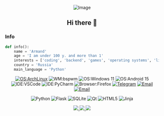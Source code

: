 <div align="center">
  
![Image](https://images-wixmp-ed30a86b8c4ca887773594c2.wixmp.com/f/7a5a3db7-fb07-4532-aa4c-93f5a5d5d651/d9y6rvp-08b4238f-9618-4491-b5eb-0c44316bd858.gif?token=eyJ0eXAiOiJKV1QiLCJhbGciOiJIUzI1NiJ9.eyJzdWIiOiJ1cm46YXBwOjdlMGQxODg5ODIyNjQzNzNhNWYwZDQxNWVhMGQyNmUwIiwiaXNzIjoidXJuOmFwcDo3ZTBkMTg4OTgyMjY0MzczYTVmMGQ0MTVlYTBkMjZlMCIsIm9iaiI6W1t7InBhdGgiOiJcL2ZcLzdhNWEzZGI3LWZiMDctNDUzMi1hYTRjLTkzZjVhNWQ1ZDY1MVwvZDl5NnJ2cC0wOGI0MjM4Zi05NjE4LTQ0OTEtYjVlYi0wYzQ0MzE2YmQ4NTguZ2lmIn1dXSwiYXVkIjpbInVybjpzZXJ2aWNlOmZpbGUuZG93bmxvYWQiXX0.eo7MtTF_JpW5otzSgjgOo-yNtPfUh_spqVrGR14R9Uc)
## Hi there 👋
</div>


### Info
```python
def info():
    name = 'Armand'
    age = 'I am under 100 y. and more than 1'
    interests = ['coding', 'backend', 'games', 'operating systems', 'linux']
    country = 'Russia'
    main_language = 'Python'
```
<div align="center">

[![OS:ArchLinux](https://img.shields.io/badge/OS-ArchLinux-blue?style=flat-square&logo=arch-linux)](https://archlinux.org)
![WM:bspwm](https://img.shields.io/badge/-bspwm-2E2E2E?style=flat-square&logo=bspwm&logoColor=white)
![OS:Windows 11](https://img.shields.io/badge/OS-Windows%2011-blue?style=flat-square&logo=Windows&color=blue)
![OS:Android 15](https://img.shields.io/badge/OS-Android%2015-green?style=flat-square&logo=Android&color=green)
![IDE:VSCode](https://img.shields.io/badge/IDE-VSCode-blue?style=flat-square&logo=visualstudiocode&color=blue)
![IDE:PyCharm](https://img.shields.io/badge/IDE-PyCharm-green?style=flat-square&logo=PyCharm&color=dark-green)
![Browser:Firefox](https://img.shields.io/badge/Browser-Firefox-orange?style=flat-square&logo=firefox&color=orange)
[![Telegram](https://img.shields.io/badge/Telegram-dorpivovar-blue?style=flat-square&logo=telegram&color=blue)](https://t.me/dorpivovar)
[![Email](https://img.shields.io/badge/Email-dorpivovar%40nuke.africa-yellow?style=flat-square&logo=email&color=yellow)
](mailto:dorpivovar@nuke.africa)
[![Email](https://img.shields.io/badge/Gmail-armandooganesyan%40gmail.com-red?style=flat-square&logo=gmail&color=red)
](mailto:armandooganesyan@gmail.com)

![Python](https://img.shields.io/badge/python-3670A0?style=for-the-badge&logo=python&logoColor=ffdd54)
![Flask](https://img.shields.io/badge/flask-%23000.svg?style=for-the-badge&logo=flask&logoColor=white)
![SQLite](https://img.shields.io/badge/sqlite-%2307405e.svg?style=for-the-badge&logo=sqlite&logoColor=white)
![Qt](https://img.shields.io/badge/Qt-%23217346.svg?style=for-the-badge&logo=Qt&logoColor=white)
![HTML5](https://img.shields.io/badge/html5-%23E34F26.svg?style=for-the-badge&logo=html5&logoColor=white)
![Jinja](https://img.shields.io/badge/jinja-white.svg?style=for-the-badge&logo=jinja&logoColor=black)

  
</div>



<div align="center">
  <a href="https://github.com/vn7n24fzkq/github-profile-summary-cards">
    <img src="https://github-profile-summary-cards.vercel.app/api/cards/profile-details?username=dorpivovar&theme=tokyonight" />
  </a>
  <a href="https://github.com/vn7n24fzkq/github-profile-summary-cards">
    <img src="https://github-profile-summary-cards.vercel.app/api/cards/stats?username=dorpivovar&theme=tokyonight" />
  </a>
  <a href="https://github.com/vn7n24fzkq/github-profile-summary-cards">
    <img src="https://github-profile-summary-cards.vercel.app/api/cards/repos-per-language?username=dorpivovar&theme=tokyonight" />
  </a>
</div>
